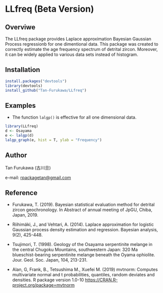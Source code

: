 # LLfreq (Beta Version)
## Overviwe
The LLfreq package provides Laplace approximation Bayesian Gaussian Process regressionb for one dimentional data. This package was created to correctly estimate the age frequency spectrum of detrital zircon. Moreover, it can be widely applied to various data sets instead of histogram.

## Installation

```r
install.packages("devtools")
library(devtools)
install_github("Tan-Furukawa/LLfreq")
```

## Examples

* The function `lalgp()` is effective for all one dimensional data.
```r
library(LLfreq)
d <- Osayama
e <- lalgp(d)
lalgp_graph(e, hist = T, ylab = "Frequency")
```

## Author
Tan Furukawa (古川旦)

e-mail: rpackagetan@gmail.com

## Reference

* Furukawa, T. (2019). Bayesian statistical evaluation method for detrital zircon geochronology. In Abstract of annual meeting of JpGU, Chiba, Japan, 2019.

* Riihimäki, J., and Vehtari, A. (2014). Laplace approximation for logistic Gaussian process density estimation and regression. Bayesian analysis, 9(2), 425-448.

* Tsujimori, T. (1998). Geology of the Osayama serpentinite melange in the central Chugoku Mountains,
southwestern Japan: 320 Ma blueschist-bearing serpentinite melange beneath the Oyama ophiolite.
Jour. Geol. Soc. Japan, 104, 213-231.

* Alan, G, Frank, B., Tetsushima M., Xuefei M. (2019) mvtnorm: Computes multivariate normal and t probabilities, quantiles, random deviates and densities. R package version  1.0-10  https://CRAN.R-project.org/package=mvtnorm
